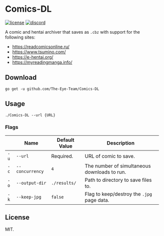 # Comics-DL
[![license](https://img.shields.io/github/license/The-Eye-Team/Comics-DL.svg)](https://github.com/The-Eye-Team/Comics-DL/blob/master/LICENSE)
[![discord](https://img.shields.io/discord/302796547656253441.svg)](https://discord.gg/py3kX3Z)

A comic and hentai archiver that saves as `.cbz` with support for the following sites:

- https://readcomicsonline.ru/
- https://www.tsumino.com/
- https://e-hentai.org/
- https://myreadingmanga.info/

## Download
```
go get -u github.com/The-Eye-Team/Comics-DL
```

## Usage
```
./Comics-DL --url {URL}
```

### Flags
|      | Name | Default Value | Description |
|------|------|---------------|-------------|
| `-u` | `--url` | Required. | URL of comic to save. |
| `-c` | `--concurrency` | `4` | The number of simultaneous downloads to run. |
| `-o` | `--output-dir` | `./results/` | Path to directory to save files to. |
| `-k` | `--keep-jpg` | `false` | Flag to keep/destroy the `.jpg` page data. |

## License
MIT.
